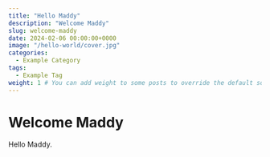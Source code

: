 ```yaml
---
title: "Hello Maddy"
description: "Welcome Maddy"
slug: welcome-maddy
date: 2024-02-06 00:00:00+0000
image: "/hello-world/cover.jpg"
categories:
  - Example Category
tags:
  - Example Tag
weight: 1 # You can add weight to some posts to override the default sorting (date descending)
---
```


# Welcome Maddy

Hello Maddy.
